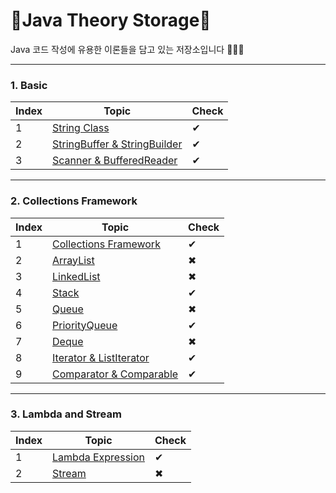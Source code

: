 # 💽Java Theory Storage💽
 Java 코드 작성에 유용한 이론들을 담고 있는 저장소입니다 🤣🤣🤣

* * *

### 1. Basic
|Index|Topic|Check|
|-----|-----|-----|
|1|[String Class](https://github.com/Catch-Java/Java-Theory/blob/main/Theory%20File/String.md)|✔|
|2|[StringBuffer & StringBuilder](https://github.com/Catch-Java/Java-Theory/blob/main/Theory%20File/StringBuffer%20and%20StringBuilder.md)|✔|
|3|[Scanner & BufferedReader](https://github.com/Catch-Java/Java-Theory/blob/main/Theory%20File/Scanner%20and%20BufferedReader.md)|✔|

* * *

### 2. Collections Framework
|Index|Topic|Check|
|-----|-----|-----|
|1|[Collections Framework](https://github.com/Catch-Java/Java-Theory/blob/main/Theory%20File/Collection%20FrameWork.md)|✔|
|2|[ArrayList]()|✖|
|3|[LinkedList]()|✖|
|4|[Stack](https://github.com/Catch-Java/Java-Theory/blob/main/Theory%20File/Stack.md)|✔|
|5|[Queue]()|✖|
|6|[PriorityQueue](https://github.com/Catch-Java/Java-Theory/blob/main/Theory%20File/Priority%20Queue.md)|✔|
|7|[Deque]()|✖|
|8|[Iterator & ListIterator](https://github.com/Catch-Java/Java-Theory/blob/main/Theory%20File/Iterator%20and%20ListIterator.md)|✔|
|9|[Comparator & Comparable](https://github.com/Catch-Java/Java-Theory/blob/main/Theory%20File/Comparator%20and%20Comparable.md)|✔|

* * *

### 3. Lambda and Stream
|Index|Topic|Check|
|-----|-----|-----|
|1|[Lambda Expression](https://github.com/Catch-Java/Java-Theory/blob/main/Theory%20File/Lambda%20Expression.md)|✔|
|2|[Stream](https://github.com/Catch-Java/Java-Theory/blob/main/Theory%20File/Stream.md)|✖|
